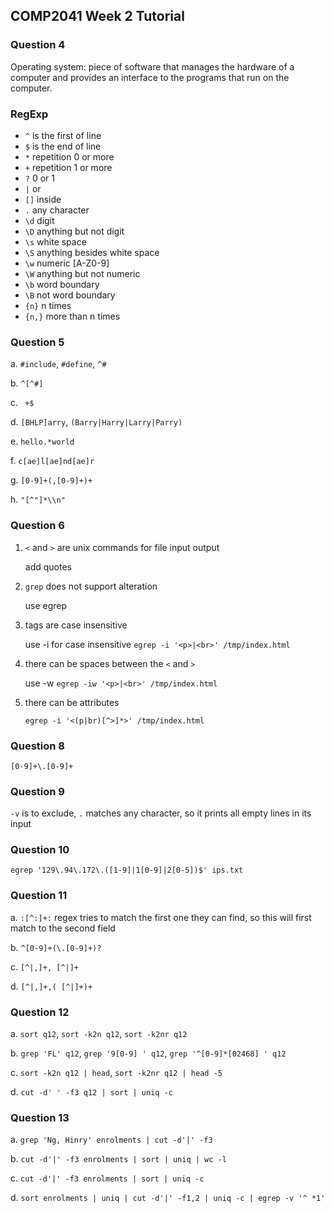 ## COMP2041 Week 2 Tutorial

### Question 4

Operating system: piece of software that manages the hardware of a computer and provides an interface to the programs that run on the computer.


### RegExp

- `^` is the first of line
- `$` is the end of line
- `*` repetition 0 or more
- `+` repetition 1 or more
- `?` 0 or 1
- `|` or
- `[]` inside
- `.` any character
- `\d` digit
- `\D` anything but not digit
- `\s` white space
- `\S` anything besides white space
- `\w` numeric [A-Z0-9]
- `\W` anything but not numeric
- `\b` word boundary
- `\B` not word boundary
- `{n}` n times
- `{n,}` more than n times

### Question 5

a. `#include`, `#define`, `^#`

b. `^[^#]`

c. ` +$`

d. `[BHLP]arry`, `(Barry|Harry|Larry|Parry)`

e. `hello.*world`

f. `c[ae]l[ae]nd[ae]r`

g. `[0-9]+(,[0-9]+)+`

h. `"[^"]*\\n"`

### Question 6

1. `<` and `>` are unix commands for file input output

   add quotes

2. `grep` does not support alteration

   use egrep

3. tags are case insensitive

   use -i for case insensitive `egrep -i '<p>|<br>' /tmp/index.html`

4. there can be spaces between the `<` and `>`

   use -w `egrep -iw '<p>|<br>' /tmp/index.html`

5. there can be attributes

   `egrep -i '<(p|br)[^>]*>' /tmp/index.html`

### Question 8

`[0-9]+\.[0-9]+`

### Question 9

`-v` is to exclude, `.` matches any character, so it prints all empty lines in its input

### Question 10

`egrep '129\.94\.172\.([1-9]|1[0-9]|2[0-5])$' ips.txt`

### Question 11

a. `:[^:]+:` regex tries to match the first one they can find, so this will first match to the second field

b. `^[0-9]+(\.[0-9]+)?`

c. `[^|,]+, [^|]+`

d. `[^|,]+,( [^|]+)+`

### Question 12

a. `sort q12`, `sort -k2n q12`, `sort -k2nr q12`

b. `grep 'FL' q12`, `grep '9[0-9] ' q12`, `grep '^[0-9]*[02468] ' q12`

c. `sort -k2n q12 | head`, `sort -k2nr q12 | head -5`

d. `cut -d' ' -f3 q12 | sort | uniq -c`

### Question 13

a. `grep 'Ng, Hinry' enrolments | cut -d'|' -f3`

b. `cut -d'|' -f3 enrolments | sort | uniq | wc -l`

c. `cut -d'|' -f3 enrolments | sort | uniq -c`   

d. `sort enrolments | uniq | cut -d'|' -f1,2 | uniq -c | egrep -v '^ *1'`
